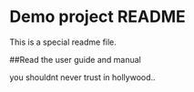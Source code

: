 # Demo project README

This is a special readme file. 

##Read the user guide and manual

you shouldnt never trust in hollywood..